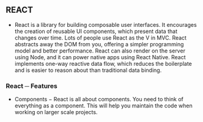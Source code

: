 ## REACT

- React is a library for building composable user interfaces. It encourages the creation of
reusable UI components, which present data that changes over time. Lots of people use
React as the V in MVC. React abstracts away the DOM from you, offering a simpler
programming model and better performance. React can also render on the server using
Node, and it can power native apps using React Native. React implements one-way
reactive data flow, which reduces the boilerplate and is easier to reason about than
traditional data binding.

### React ─ Features

-  Components − React is all about components. You need to think of everything as
a component. This will help you maintain the code when working on larger scale
projects.